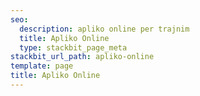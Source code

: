 ```yaml
---
seo:
  description: apliko online per trajnim
  title: Apliko Online
  type: stackbit_page_meta
stackbit_url_path: apliko-online
template: page
title: Apliko Online
---
```

